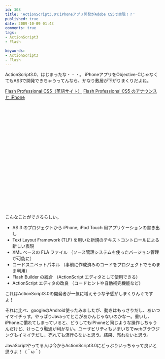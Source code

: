 ```yaml
---
id: 308
title: 'ActionScript3.0でiPhoneアプリ開発がAdobe CS5で実現！？'
published: true
date: 2009-10-09 01:43
comments: true
tags:
- ActionScript3
- Flash

keywords:
- ActionScript3
- Flash
---
```

ActionScript3.0、はじまったな・・・。
iPhoneアプリをObjective-CじゃなくてもAS3で開発できちゃうってんなら、かなり敷居が下がりまくりだよね。

[Flash Professional CS5（英語サイト）](http://labs.adobe.com/technologies/flashcs5/ "Flash Professional CS5（英語サイト）")
[Flash Professional CS5 のアナウンスと iPhone](http://blogs.adobe.com/akamijo/archives/2009/10/flash_professio_1.html "Flash Professional CS5 のアナウンスと iPhone")

<object width="560" height="340"><param name="movie" value="http://www.youtube.com/v/mpEUNqfk4rw&hl=ja&fs=1&"></param><param name="allowFullScreen" value="true"></param><param name="allowscriptaccess" value="always"></param><embed src="http://www.youtube.com/v/mpEUNqfk4rw&hl=ja&fs=1&" type="application/x-shockwave-flash" allowscriptaccess="always" allowfullscreen="true" width="560" height="340"></embed></object>

こんなことができるらしい。

- AS 3 のプロジェクトから iPhone, iPod Touch 用アプリケーションの書き出し
- Text Layout Framework (TLF) を用いた新規のテキストコントロールによる新しい表現
- XML ベースの FLA ファイル （ソース管理システムを使ったバージョン管理が可能に）
- コードスニペットパネル （事前に作成済みのコードをプロジェクトでそのまま利用）
- Flash Builder の統合 （ActionScript エディタとして使用できる）
- ActionScript エディタの改良 （コードヒントや自動補完機能など）


これはActionScript3.0の開発者が一気に増えそうな予感がしまくりんぐですよ！

それに比べ、googleのAndroid使ったみましたが、動きはもっさりだし、あいつイマイチっす。やっぱりJavaってとこがあかんじゃないのかなー。重いし、iPhoneに慣れてしまっていると、どうしてもiPhoneと同じような操作しちゃうんだけど、けっこう融通が利かない。ユーザビリティもいまいちでwebブラウジングもイマイチだし、売れても流行らないと思う。結果、売れないと思う。

JavaScriptやってる人は今からActionScript3.0にどっぷりいっちゃって良いと思うよ！（＾ω＾）
